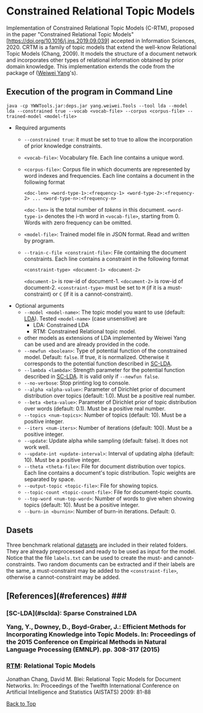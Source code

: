 # <h1 id="top">Constrained Relational Topic Models</h1>
Implementation of Constrained Relational Topic Models (C-RTM), proposed in the paper "Constrained Relational Topic Models" <a href="https://doi.org/10.1016/j.ins.2019.09.039">[https://doi.org/10.1016/j.ins.2019.09.039]</a> accepted in Information Sciences, 2020.
CRTM is a family of topic models that extend the well-know Relational Topic Models (Chang, 2009). It models the structure of a document network and incorporates other types of relational information obtained by prior domain knowledge. This implementation extends the code from the package of ([Weiwei Yang](http://cs.umd.edu/~wwyang/)'s). 


## <h2 id="clda">Execution of the program in Command Line</h2>
```
java -cp YWWTools.jar:deps.jar yang.weiwei.Tools --tool lda --model lda --constrained true --vocab <vocab-file> --corpus <corpus-file> --trained-model <model-file>
```
- Required arguments
	- `--constrained true`: it must be set to true to allow the incorporation of prior knowledge constraints.
	- `<vocab-file>`: Vocabulary file. Each line contains a unique word.
	- `<corpus-file>`: Corpus file in which documents are represented by word indexes and frequencies. Each line contains a document in the following format

		```
		<doc-len> <word-type-1>:<frequency-1> <word-type-2>:<frequency-2> ... <word-type-n>:<frequency-n>
		```
	
		`<doc-len>` is the total number of *tokens* in this document. `<word-type-i>` denotes the i-th word in `<vocab-file>`, starting from 0. Words with zero frequency can be omitted.
	- `<model-file>`: Trained model file in JSON format. Read and written by program. 
  - `--train-c-file <constraint-file>`: File containing the document constraints. Each line contains a constraint in the following format
  
    ```
    <constraint-type> <document-1> <document-2>
    ```
    
    `<document-1>` is row-id of document-1. `<document-2>` is row-id of document-2. `<constraint-type>` must be set to `M` (if it is a must-constraint) or `C` (if it is a cannot-constraint).
- Optional arguments
	- `--model <model-name>`: The topic model you want to use (default: [LDA](#lda_cmd)). Tested `<model-name>` (case unsensitive) are
		- LDA: Constrained LDA
		- RTM: Constrained Relational topic model.
    - other models as extensions of LDA implemented by Weiwei Yang can be used and are already provided in the code.
    - `--newfun <boolean>`: Type of potential function of the constrained model. Default: `false`. If true, it is normalized. Otherwise it corresponds to the potential function described in [SC-LDA](#sclda).
    - `--lambda <lambda>`: Strength parameter for the potential function described in [SC-LDA](#sclda). It is valid only if `--newfun false`.
	- `--no-verbose`: Stop printing log to console.
	- `--alpha <alpha-value>`: Parameter of Dirichlet prior of document distribution over topics (default: 1.0). Must be a positive real number.
	- `--beta <beta-value>`: Parameter of Dirichlet prior of topic distribution over words (default: 0.1). Must be a positive real number.
	- `--topics <num-topics>`: Number of topics (default: 10). Must be a positive integer.
	- `--iters <num-iters>`: Number of iterations (default: 100). Must be a positive integer.
	- `--update`: Update alpha while sampling (default: false). It does not work well.
	- `--update-int <update-interval>`: Interval of updating alpha (default: 10). Must be a positive integer.
	- `--theta <theta-file>`: File for document distribution over topics. Each line contains a document's topic distribution. Topic weights are separated by space.
	- `--output-topic <topic-file>`: File for showing topics.
	- `--topic-count <topic-count-file>`: File for document-topic counts.
	- `--top-word <num-top-word>`: Number of words to give when showing topics (default: 10). Must be a positive integer.
  - `--burn-in <burnin>`: Number of burn-in iterations. Default: 0.

## <h2 id="datasets">Dasets</h2>
Three benchmark relational [datasets](http://www.cs.umd.edu/~sen/lbc-proj/LBC.html) are included in their related folders. They are already preprocessed and ready to be used as input for the model. 
Notice that the file `labels.txt` can be used to create the must- and cannot-constraints. Two random documents can be extracted and if their labels are the same, a must-constraint may be added to the `<constraint-file>`, otherwise a cannot-constraint may be added.

<h2 id="references">[References](#references)
### <h3 id="sclda">[SC-LDA](#sclda): Sparse Constrained LDA

Yang, Y., Downey, D., Boyd-Graber, J.: Efficient Methods for Incorporating Knowledge into Topic Models. In: Proceedings of the 2015 Conference on Empirical Methods in Natural Language Processing (EMNLP). pp. 308-317 (2015)

### <h3 id="rtm">[RTM](#rtm): Relational Topic Models

Jonathan Chang, David M. Blei: Relational Topic Models for Document Networks. In: Proceedings of the Twelfth International Conference on Artificial Intelligence and Statistics (AISTATS) 2009: 81-88

[Back to Top](#top)
